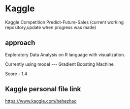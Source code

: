 # Kaggle
Kaggle Competition Predict-Future-Sales
(current working repository,update when progress was made)

## approach
Exploratory Data Analysis on R language with visualization.

Currently using model --- Gradient Boosting Machine

Score - 1.4 

## Kaggle personal file link
https://www.kaggle.com/hehezhao


